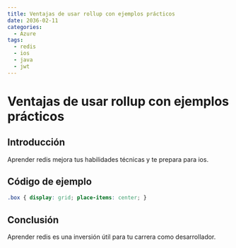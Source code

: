 ```yaml
---
title: Ventajas de usar rollup con ejemplos prácticos
date: 2036-02-11
categories:
  - Azure
tags:
  - redis
  - ios
  - java
  - jwt
---
```


# Ventajas de usar rollup con ejemplos prácticos

## Introducción

Aprender redis mejora tus habilidades técnicas y te prepara para ios.

## Código de ejemplo

```css
.box { display: grid; place-items: center; }
```

## Conclusión

Aprender redis es una inversión útil para tu carrera como desarrollador.